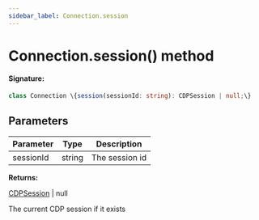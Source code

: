 ```yaml
---
sidebar_label: Connection.session
---
```


# Connection.session() method

#### Signature:

```typescript
class Connection \{session(sessionId: string): CDPSession | null;\}
```

## Parameters

| Parameter | Type   | Description    |
| --------- | ------ | -------------- |
| sessionId | string | The session id |

**Returns:**

[CDPSession](./puppeteer.cdpsession.md) \| null

The current CDP session if it exists
